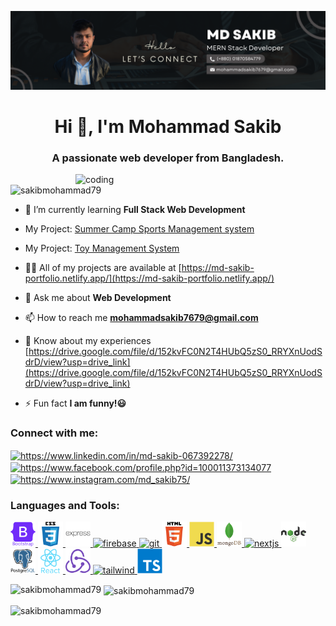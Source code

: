 ![logo](https://github.com/sakibmohammad79/sakibmohammad79/blob/main/1.png)
<h1 align="center">Hi 👋, I'm Mohammad Sakib</h1>
<h3 align="center">A passionate web developer from Bangladesh.</h3>

<img align="right" alt="coding" width="400" src="https://camo.githubusercontent.com/7de37139d0b4c1ce40865e799b446c0e963a3dd8fb68d239707237c40604fa3d/68747470733a2f2f63646e2e6472696262626c652e636f6d2f75736572732f3733303730332f73637265656e73686f74732f363538313234332f6176656e746f2e676966">


<p align="left"> <img src="https://komarev.com/ghpvc/?username=sakibmohammad79&label=Profile%20views&color=0e75b6&style=flat" alt="sakibmohammad79" /> </p>

- 🌱 I’m currently learning **Full Stack Web Development**

- My Project: [Summer Camp Sports Management system](https://wolves-sports.web.app/)

- My Project: [Toy Management System](https://toy-marketplace-ass11.web.app/)

- 👨‍💻 All of my projects are available at [https://md-sakib-portfolio.netlify.app/](https://md-sakib-portfolio.netlify.app/)

- 💬 Ask me about **Web Development**

- 📫 How to reach me **mohammadsakib7679@gmail.com**

- 📄 Know about my experiences [https://drive.google.com/file/d/152kvFC0N2T4HUbQ5zS0_RRYXnUodSdrD/view?usp=drive_link](https://drive.google.com/file/d/152kvFC0N2T4HUbQ5zS0_RRYXnUodSdrD/view?usp=drive_link)

- ⚡ Fun fact **I am funny!😃**

<h3 align="left">Connect with me:</h3>
<p align="left">
<a href="https://linkedin.com/in/https://www.linkedin.com/in/md-sakib-067392278/" target="blank"><img align="center" src="https://raw.githubusercontent.com/rahuldkjain/github-profile-readme-generator/master/src/images/icons/Social/linked-in-alt.svg" alt="https://www.linkedin.com/in/md-sakib-067392278/" height="30" width="40" /></a>
<a href="https://fb.com/https://www.facebook.com/profile.php?id=100011373134077" target="blank"><img align="center" src="https://raw.githubusercontent.com/rahuldkjain/github-profile-readme-generator/master/src/images/icons/Social/facebook.svg" alt="https://www.facebook.com/profile.php?id=100011373134077" height="30" width="40" /></a>
<a href="https://instagram.com/https://www.instagram.com/md_sakib75/" target="blank"><img align="center" src="https://raw.githubusercontent.com/rahuldkjain/github-profile-readme-generator/master/src/images/icons/Social/instagram.svg" alt="https://www.instagram.com/md_sakib75/" height="30" width="40" /></a>
</p>

<h3 align="left">Languages and Tools:</h3>
<p align="left"> <a href="https://getbootstrap.com" target="_blank" rel="noreferrer"> <img src="https://raw.githubusercontent.com/devicons/devicon/master/icons/bootstrap/bootstrap-plain-wordmark.svg" alt="bootstrap" width="40" height="40"/> </a> <a href="https://www.w3schools.com/css/" target="_blank" rel="noreferrer"> <img src="https://raw.githubusercontent.com/devicons/devicon/master/icons/css3/css3-original-wordmark.svg" alt="css3" width="40" height="40"/> </a> <a href="https://expressjs.com" target="_blank" rel="noreferrer"> <img src="https://raw.githubusercontent.com/devicons/devicon/master/icons/express/express-original-wordmark.svg" alt="express" width="40" height="40"/> </a> <a href="https://firebase.google.com/" target="_blank" rel="noreferrer"> <img src="https://www.vectorlogo.zone/logos/firebase/firebase-icon.svg" alt="firebase" width="40" height="40"/> </a> <a href="https://git-scm.com/" target="_blank" rel="noreferrer"> <img src="https://www.vectorlogo.zone/logos/git-scm/git-scm-icon.svg" alt="git" width="40" height="40"/> </a> <a href="https://www.w3.org/html/" target="_blank" rel="noreferrer"> <img src="https://raw.githubusercontent.com/devicons/devicon/master/icons/html5/html5-original-wordmark.svg" alt="html5" width="40" height="40"/> </a> <a href="https://developer.mozilla.org/en-US/docs/Web/JavaScript" target="_blank" rel="noreferrer"> <img src="https://raw.githubusercontent.com/devicons/devicon/master/icons/javascript/javascript-original.svg" alt="javascript" width="40" height="40"/> </a> <a href="https://www.mongodb.com/" target="_blank" rel="noreferrer"> <img src="https://raw.githubusercontent.com/devicons/devicon/master/icons/mongodb/mongodb-original-wordmark.svg" alt="mongodb" width="40" height="40"/> </a> <a href="https://nextjs.org/" target="_blank" rel="noreferrer"> <img src="https://cdn.worldvectorlogo.com/logos/nextjs-2.svg" alt="nextjs" width="40" height="40"/> </a> <a href="https://nodejs.org" target="_blank" rel="noreferrer"> <img src="https://raw.githubusercontent.com/devicons/devicon/master/icons/nodejs/nodejs-original-wordmark.svg" alt="nodejs" width="40" height="40"/> </a> <a href="https://www.postgresql.org" target="_blank" rel="noreferrer"> <img src="https://raw.githubusercontent.com/devicons/devicon/master/icons/postgresql/postgresql-original-wordmark.svg" alt="postgresql" width="40" height="40"/> </a> <a href="https://reactjs.org/" target="_blank" rel="noreferrer"> <img src="https://raw.githubusercontent.com/devicons/devicon/master/icons/react/react-original-wordmark.svg" alt="react" width="40" height="40"/> </a> <a href="https://redux.js.org" target="_blank" rel="noreferrer"> <img src="https://raw.githubusercontent.com/devicons/devicon/master/icons/redux/redux-original.svg" alt="redux" width="40" height="40"/> </a> <a href="https://tailwindcss.com/" target="_blank" rel="noreferrer"> <img src="https://www.vectorlogo.zone/logos/tailwindcss/tailwindcss-icon.svg" alt="tailwind" width="40" height="40"/> </a> <a href="https://www.typescriptlang.org/" target="_blank" rel="noreferrer"> <img src="https://raw.githubusercontent.com/devicons/devicon/master/icons/typescript/typescript-original.svg" alt="typescript" width="40" height="40"/> </a> </p>

<p><img align="left" src="https://github-readme-stats.vercel.app/api/top-langs?username=sakibmohammad79&show_icons=true&locale=en&layout=compact" alt="sakibmohammad79" /></p>

<p>&nbsp;<img align="center" src="https://github-readme-stats.vercel.app/api?username=sakibmohammad79&show_icons=true&locale=en" alt="sakibmohammad79" /></p>

<p><img align="center" src="https://github-readme-streak-stats.herokuapp.com/?user=sakibmohammad79&" alt="sakibmohammad79" /></p>
